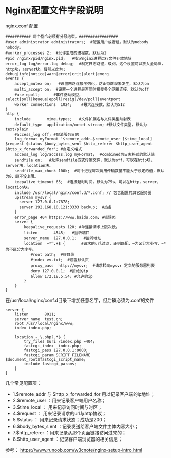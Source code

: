 # Nginx配置文件字段说明

nginx.conf 配置
```
########### 每个指令必须有分号结束。#################
#user administrator administrators;  #配置用户或者组，默认为nobody nobody。
#worker_processes 2;  #允许生成的进程数，默认为1
#pid /nginx/pid/nginx.pid;   #指定nginx进程运行文件存放地址
error_log log/error.log debug;  #制定日志路径，级别。这个设置可以放入全局块，http块，server块，级别以此为：debug|info|notice|warn|error|crit|alert|emerg
events {
    accept_mutex on;   #设置网路连接序列化，防止惊群现象发生，默认为on
    multi_accept on;  #设置一个进程是否同时接受多个网络连接，默认为off
    #use epoll;      #事件驱动模型，select|poll|kqueue|epoll|resig|/dev/poll|eventport
    worker_connections  1024;    #最大连接数，默认为512
}
http {
    include       mime.types;   #文件扩展名与文件类型映射表
    default_type  application/octet-stream; #默认文件类型，默认为text/plain
    #access_log off; #取消服务日志    
    log_format myFormat '$remote_addr–$remote_user [$time_local] $request $status $body_bytes_sent $http_referer $http_user_agent $http_x_forwarded_for'; #自定义格式
    access_log log/access.log myFormat;  #combined为日志格式的默认值
    sendfile on;   #允许sendfile方式传输文件，默认为off，可以在http块，server块，location块。
    sendfile_max_chunk 100k;  #每个进程每次调用传输数量不能大于设定的值，默认为0，即不设上限。
    keepalive_timeout 65;  #连接超时时间，默认为75s，可以在http，server，location块。
    include /usr/local/nginx/conf.d/*.conf; // 包含配置的其它服务器
    upstream mysvr {   
      server 127.0.0.1:7878;
      server 192.168.10.121:3333 backup;  #热备
    }
    error_page 404 https://www.baidu.com; #错误页
    server {
        keepalive_requests 120; #单连接请求上限次数。
        listen       4545;   #监听端口
        server_name  127.0.0.1;   #监听地址       
        location  ~*^.+$ {       #请求的url过滤，正则匹配，~为区分大小写，~*为不区分大小写。
           #root path;  #根目录
           #index vv.txt;  #设置默认页
           proxy_pass  http://mysvr;  #请求转向mysvr 定义的服务器列表
           deny 127.0.0.1;  #拒绝的ip
           allow 172.18.5.54; #允许的ip           
        } 
    }
}
```
在/usr/local/nginx/conf.d目录下增加任意名字，但后辍必须为.conf的文件
```
server {
    listen       8011;
    server_name  test.cn;
    root /usr/local/nginx/www;
    index index.php;

    location ~ \.php?.*$ {
        try_files $uri /index.php =404;
        fastcgi_index  index.php;
        fastcgi_pass 127.0.0.1:9000;
        fastcgi_param SCRIPT_FILENAME $document_root$fastcgi_script_name;
        include fastcgi_params;
    }
}
```
几个常见配置项：
* 1.$remote_addr 与 $http_x_forwarded_for 用以记录客户端的ip地址；
* 2.$remote_user ：用来记录客户端用户名称；
* 3.$time_local ： 用来记录访问时间与时区；
* 4.$request ： 用来记录请求的url与http协议；
* 5.$status ： 用来记录请求状态；成功是200；
* 6.$body_bytes_s ent ：记录发送给客户端文件主体内容大小；
* 7.$http_referer ：用来记录从那个页面链接访问过来的；
* 8.$http_user_agent ：记录客户端浏览器的相关信息；

参考：
https://www.runoob.com/w3cnote/nginx-setup-intro.html